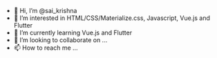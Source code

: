 - 👋 Hi, I’m @sai_krishna
- 👀 I’m interested in HTML/CSS/Materialize.css, Javascript, Vue.js and Flutter
- 🌱 I’m currently learning Vue.js and Flutter
- 💞️ I’m looking to collaborate on ...
- 📫 How to reach me ...

<!---
venkatsaikrishna0901/venkatsaikrishna0901 is a ✨ special ✨ repository because its `README.md` (this file) appears on your GitHub profile.
You can click the Preview link to take a look at your changes.
--->
